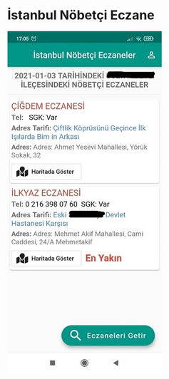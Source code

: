 # İstanbul Nöbetçi Eczane

![istanbul-nobetci-eczane](https://github.com/dursunkatar/IstanbulNobetciEczane/blob/main/ekran.jpg)
